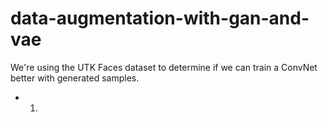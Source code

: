 # data-augmentation-with-gan-and-vae
We're using the UTK Faces dataset to determine if we can train a ConvNet better with generated samples. 

- 1. 
